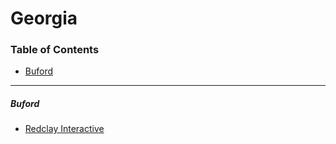 # Georgia

### Table of Contents

- [Buford](#buford)

---

##### Buford

- [Redclay Interactive](http://redclayinteractive.com)
